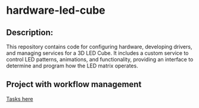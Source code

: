 # hardware-led-cube
## Description: 
This repository contains code for configuring hardware, developing drivers, and managing services for a 3D LED Cube. It includes a custom service to control LED patterns, animations, and functionality, providing an interface to determine and program how the LED matrix operates.
## Project with workflow management
[Tasks here](https://github.com/orgs/Solvro/projects/28)
